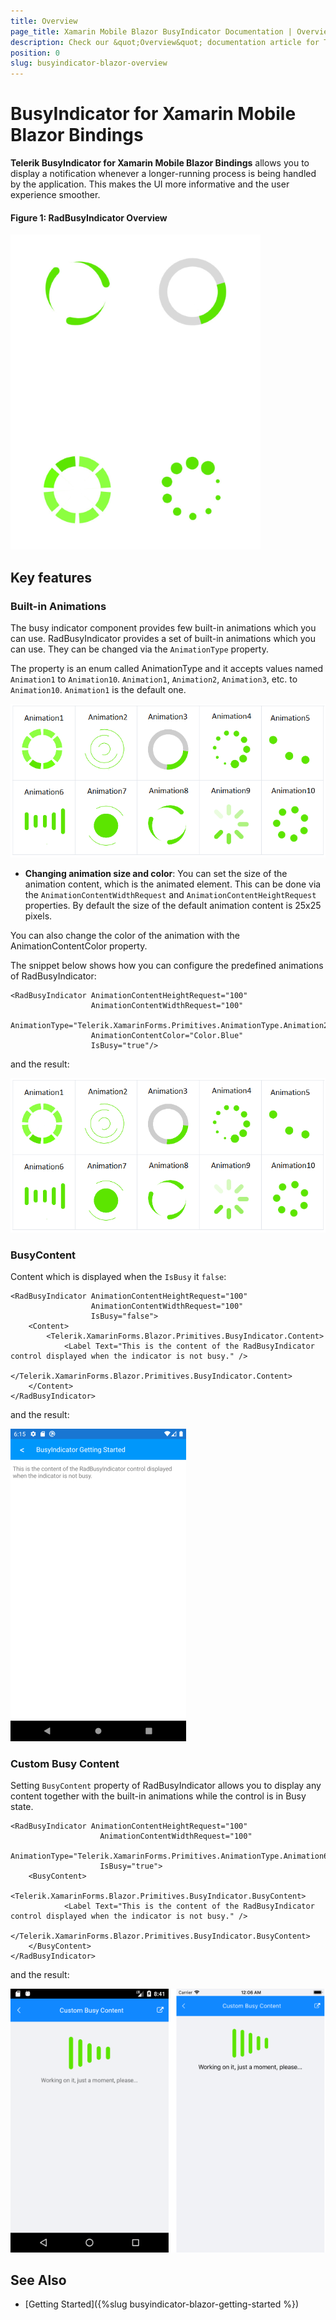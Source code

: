 ```yaml
---
title: Overview
page_title: Xamarin Mobile Blazor BusyIndicator Documentation | Overview
description: Check our &quot;Overview&quot; documentation article for Telerik BusyIndicator control for Xamarin Mobile Blazor Bindings
position: 0
slug: busyindicator-blazor-overview
---
```


# BusyIndicator for Xamarin Mobile Blazor Bindings

**Telerik BusyIndicator for Xamarin Mobile Blazor Bindings** allows you to display a notification whenever a longer-running process is being handled by the application. This makes the UI more informative and the user experience smoother.

#### Figure 1: RadBusyIndicator Overview

![BusyIndicator example](images/busyindicator-overview.png) 

## Key features

### Built-in Animations 

The busy indicator component provides few built-in animations which you can use. RadBusyIndicator provides a set of built-in animations which you can use. They can be changed via the `AnimationType` property.

The property is an enum called AnimationType and it accepts values named `Animation1` to `Animation10`. `Animation1`, `Animation2`, `Animation3`, etc. to `Animation10`. `Animation1` is the default one.

![BusyIndicator animations](images/busyindicator-features-animations-0.png) 

* **Changing animation size and color**: You can set the size of the animation content, which is the animated element. This can be done via the `AnimationContentWidthRequest` and `AnimationContentHeightRequest` properties. By default the size of the default animation content is 25x25 pixels.

You can also change the color of the animation with the AnimationContentColor property.

The snippet below shows how you can configure the predefined animations of RadBusyIndicator:

```
<RadBusyIndicator AnimationContentHeightRequest="100"
                  AnimationContentWidthRequest="100"
                  AnimationType="Telerik.XamarinForms.Primitives.AnimationType.Animation2"
                  AnimationContentColor="Color.Blue"
                  IsBusy="true"/>
```

and the result:

![BusyIndicator animations](images/busyindicator-features-animations-0.png) 

### BusyContent

Content which is displayed when the `IsBusy` it `false`:

```
<RadBusyIndicator AnimationContentHeightRequest="100"
                  AnimationContentWidthRequest="100"
                  IsBusy="false">
    <Content>
        <Telerik.XamarinForms.Blazor.Primitives.BusyIndicator.Content>
            <Label Text="This is the content of the RadBusyIndicator control displayed when the indicator is not busy." />
        </Telerik.XamarinForms.Blazor.Primitives.BusyIndicator.Content>
    </Content>
</RadBusyIndicator>
```

and the result:

![BusyIndicator content](images/busyindicator-content.png) 

### Custom Busy Content

Setting `BusyContent` property of RadBusyIndicator allows you to display any content together with the built-in animations while the control is in Busy state. 

```
<RadBusyIndicator AnimationContentHeightRequest="100"
                    AnimationContentWidthRequest="100"
                    AnimationType="Telerik.XamarinForms.Primitives.AnimationType.Animation6"
                    IsBusy="true">
    <BusyContent>
        <Telerik.XamarinForms.Blazor.Primitives.BusyIndicator.BusyContent>
            <Label Text="This is the content of the RadBusyIndicator control displayed when the indicator is not busy." />
        </Telerik.XamarinForms.Blazor.Primitives.BusyIndicator.BusyContent>
    </BusyContent>
</RadBusyIndicator>
```

and the result:

![BusyIndicator Custom Busy Content](images/busyindicator-custombusycontent.png) 

## See Also

- [Getting Started]({%slug busyindicator-blazor-getting-started %})